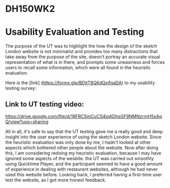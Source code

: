 # DH150WK2

# Usability Evaluation and Testing

The purpose of the UT was to highlight the how the design of the sketch London website is not minimalist and provides too many distractions that take away from the purpose of the site, doesn’t portray an accurate visual representation of what is in there, and prompts some uneasiness and forces users to recall some information, which were all found in the heuristic evaluation. 


Here is the [link] (https://forms.gle/BDjtT8Q6dQsjfqaDA) to my usability testing survey: 


## Link to UT testing video: 

https://drive.google.com/file/d/18FRC5mCuCS4ioADhsGF9NMNzrmH5xAqQ/view?usp=sharing


All in all, it's safe to say that the UT testing gave me a really good and deep insight into the user experience of using the sketch London website. Since the heuristic evaluation was only done by me, I hadn't looked at other aspects which bothered other people about the website. Now after doing this, I am considering redoing my heuristic evaluation, because I may have ignored some aspects of the wesbite. the UT was carried out smoothly using Quicktime Player, and the participant seemed to have a good amount of experience in dealing with restaurant websites, although he had never used this website before. Looking back, I preferred having a first-time user test the website, as I got more honest feedback.
